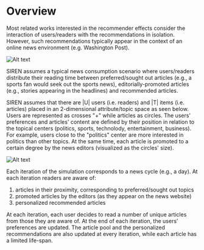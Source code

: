 # Overview

Most related works interested in the recommender effects consider the interaction of users/readers with the recommendations in isolation. However, such recommendations typically appear in the context of an online news environment (e.g. Washington Post).

![Alt text](https://github.com/dbountouridis/siren/blob/master/images/washingtonpost.png?raw=true "washingtopost")

SIREN assumes a typical news consumption scenario where users/readers distribute their reading time between preferred/sought out articles (e.g., a sports fan would seek out the sports news), editorially-promoted articles (e.g., stories appearing in the headlines) and recommended articles. 


SIREN assumes that there are |U| users (i.e. readers) and |T| items (i.e. articles) placed in an 2-dimensional attribute/topic space as seen  below. Users are represented as crosses "+" while articles as circles. The users' preferences and articles' content are defined by their position in relation to the topical centers (politics, sports, technolody, entertainment, business). For example, users close to the "politics" center are more interested in politics than other topics. At the same time, each article is promoted to a certain degree by the news editors (visualized as the circles' size).

![Alt text](https://github.com/dbountouridis/siren/blob/master/images/featurespace.png?raw=true "Feature space")


Each iteration of the simulation corresponds to a news cycle (e.g., a day). At each iteration readers are aware of: 
1. articles in their proximity, corresponding to preferred/sought out topics
2. promoted articles by the editors (as they appear on the news website)
3. personalized recommended articles

At each iteration, each user decides to read a number of unique articles from those they are aware of. At the end of each iteration, the users’ preferences are updated. The article pool and the personalized recommendations are also updated at every iteration, while each article has a limited life-span.
